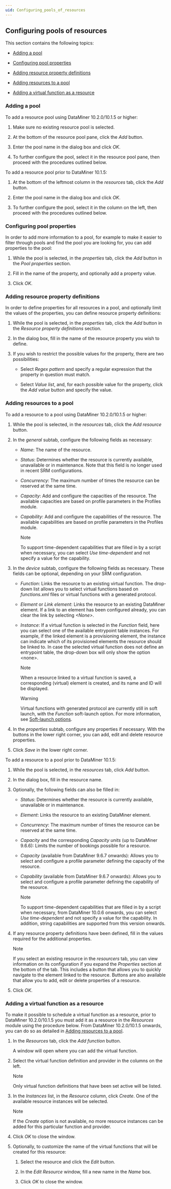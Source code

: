 ```yaml
---
uid: Configuring_pools_of_resources
---
```


## Configuring pools of resources

This section contains the following topics:

- [Adding a pool](#adding-a-pool)

- [Configuring pool properties](#configuring-pool-properties)

- [Adding resource property definitions](#adding-resource-property-definitions)

- [Adding resources to a pool](#adding-resources-to-a-pool)

- [Adding a virtual function as a resource](#adding-a-virtual-function-as-a-resource)

### Adding a pool

To add a resource pool using DataMiner 10.2.0/10.1.5 or higher:

1. Make sure no existing resource pool is selected.

2. At the bottom of the resource pool pane, click the *Add* button.

3. Enter the pool name in the dialog box and click *OK*.

4. To further configure the pool, select it in the resource pool pane, then proceed with the procedures outlined below.

To add a resource pool prior to DataMiner 10.1.5:

1. At the bottom of the leftmost column in the *resources* tab, click the *Add* button.

2. Enter the pool name in the dialog box and click *OK*.

3. To further configure the pool, select it in the column on the left, then proceed with the procedures outlined below.

### Configuring pool properties

In order to add more information to a pool, for example to make it easier to filter through pools and find the pool you are looking for, you can add properties to the pool:

1. While the pool is selected, in the *properties* tab, click the *Add* button in the *Pool properties* section.

2. Fill in the name of the property, and optionally add a property value.

3. Click *OK*.

### Adding resource property definitions

In order to define properties for all resources in a pool, and optionally limit the values of the properties, you can define resource property definitions:

1. While the pool is selected, in the *properties* tab, click the *Add* button in the *Resource property definitions* section.

2. In the dialog box, fill in the name of the resource property you wish to define.

3. If you wish to restrict the possible values for the property, there are two possibilities:

    - Select *Regex pattern* and specify a regular expression that the property in question must match.

    - Select *Value list*, and, for each possible value for the property, click the *Add value* button and specify the value.

### Adding resources to a pool

To add a resource to a pool using DataMiner 10.2.0/10.1.5 or higher:

1. While the pool is selected, in the *resources* tab, click the *Add* *resource* button.

2. In the *general* subtab, configure the following fields as necessary:

    - *Name*: The name of the resource.

    - *Status*: Determines whether the resource is currently available, unavailable or in maintenance. Note that this field is no longer used in recent SRM configurations.

    - *Concurrency*: The maximum number of times the resource can be reserved at the same time.

    - *Capacity*: Add and configure the capacities of the resource. The available capacities are based on profile parameters in the Profiles module.

    - *Capability*: Add and configure the capabilities of the resource. The available capabilities are based on profile parameters in the Profiles module.

        > [!NOTE]
        > To support time-dependent capabilities that are filled in by a script when necessary, you can select *Use time-dependent* and not specify a value for the capability.

3. In the *device* subtab, configure the following fields as necessary. These fields can be optional, depending on your SRM configuration.

    - *Function*: Links the resource to an existing virtual function. The drop-down list allows you to select virtual functions based on *functions.xml* files or virtual functions with a generated protocol.

    - *Element* or *Link element*: Links the resource to an existing DataMiner element. If a link to an element has been configured already, you can clear the link by selecting *\<None>*.

    - *Instance*: If a virtual function is selected in the *Function* field, here you can select one of the available entrypoint table instances. For example, if the linked element is a provisioning element, the instance can indicate which of its provisioned elements the resource should be linked to. In case the selected virtual function does not define an entrypoint table, the drop-down box will only show the option \<none>.

        > [!NOTE]
        > When a resource linked to a virtual function is saved, a corresponding (virtual) element is created, and its name and ID will be displayed.

        > [!WARNING]
        > Virtual functions with generated protocol are currently still in soft launch, with the *Function* soft-launch option. For more information, see [Soft-launch options](https://community.dataminer.services/documentation/soft-launch-options/).

4. In the *properties* subtab, configure any properties if necessary. With the buttons in the lower right corner, you can add, edit and delete resource properties.

5. Click *Save* in the lower right corner.

To add a resource to a pool prior to DataMiner 10.1.5:

1. While the pool is selected, in the *resources* tab, click *Add* button.

2. In the dialog box, fill in the resource name.

3. Optionally, the following fields can also be filled in:

    - *Status*: Determines whether the resource is currently available, unavailable or in maintenance.

    - *Element*: Links the resource to an existing DataMiner element.

    - *Concurrency*: The maximum number of times the resource can be reserved at the same time.

    - *Capacity* and the corresponding *Capacity units* (up to DataMiner 9.6.6): Limits the number of bookings possible for a resource.

    - *Capacity* (available from DataMiner 9.6.7 onwards): Allows you to select and configure a profile parameter defining the capacity of the resource.

    - *Capability* (available from DataMiner 9.6.7 onwards): Allows you to select and configure a profile parameter defining the capability of the resource.

        > [!NOTE]
        > To support time-dependent capabilities that are filled in by a script when necessary, from DataMiner 10.0.6 onwards, you can select *Use time-dependent* and not specify a value for the capability. In addition, string capabilities are supported from this version onwards.

4. If any resource property definitions have been defined, fill in the values required for the additional properties.

    > [!NOTE]
    > If you select an existing resource in the *resourcers* tab, you can view information on its configuration if you expand the *Properties* section at the bottom of the tab. This includes a button that allows you to quickly navigate to the element linked to the resource. Buttons are also available that allow you to add, edit or delete properties of a resource.

5. Click *OK*.

### Adding a virtual function as a resource

To make it possible to schedule a virtual function as a resource, prior to DataMiner 10.2.0/10.1.5 you must add it as a resource in the *Resources* module using the procedure below. From DataMiner 10.2.0/10.1.5 onwards, you can do so as detailed in [Adding resources to a pool](#adding-resources-to-a-pool).

1. In the *Resources* tab, click the *Add function* button.

    A window will open where you can add the virtual function.

2. Select the virtual function definition and provider in the columns on the left.

    > [!NOTE]
    > Only virtual function definitions that have been set active will be listed.

3. In the *Instances* list, in the *Resource* column, click *Create*. One of the available resource instances will be selected.

    > [!NOTE]
    > If the *Create* option is not available, no more resource instances can be added for this particular function and provider.

4. Click *OK* to close the window.

5. Optionally, to customize the name of the virtual functions that will be created for this resource:

    1. Select the resource and click the *Edit* button.

    2. In the *Edit Resource* window, fill a new name in the *Name* box.

    3. Click *OK* to close the window.
